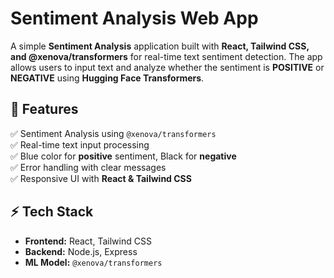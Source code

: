 # **Sentiment Analysis Web App**  
A simple **Sentiment Analysis** application built with **React, Tailwind CSS, and @xenova/transformers** for real-time text sentiment detection. The app allows users to input text and analyze whether the sentiment is **POSITIVE** or **NEGATIVE** using **Hugging Face Transformers**.

## 🚀 **Features**  
✅ Sentiment Analysis using `@xenova/transformers`  
✅ Real-time text input processing  
✅ Blue color for **positive** sentiment, Black for **negative**  
✅ Error handling with clear messages  
✅ Responsive UI with **React & Tailwind CSS**  

## ⚡ **Tech Stack**  
- **Frontend:** React, Tailwind CSS  
- **Backend:** Node.js, Express  
- **ML Model:** `@xenova/transformers`  


